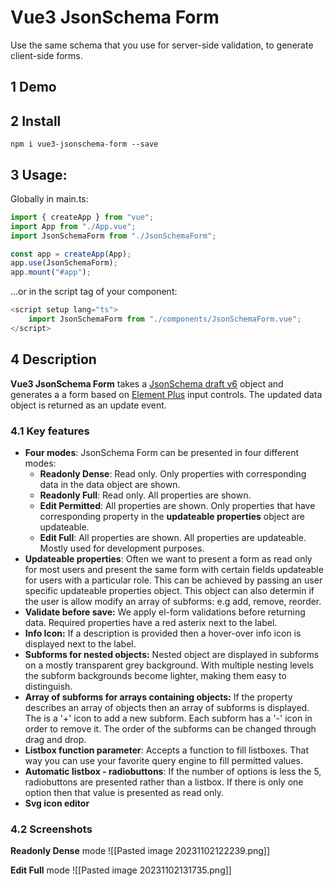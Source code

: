 # Vue3 JsonSchema Form
Use the same schema that you use for server-side validation, to generate client-side forms.
## 1 Demo

## 2 Install
```
npm i vue3-jsonschema-form --save
```
## 3 Usage:

Globally in main.ts:
```javascript
import { createApp } from "vue";
import App from "./App.vue";
import JsonSchemaForm from "./JsonSchemaForm";

const app = createApp(App);
app.use(JsonSchemaForm);
app.mount("#app");
```

...or in the script tag of your component:
```javascript
<script setup lang="ts">
	import JsonSchemaForm from "./components/JsonSchemaForm.vue";
</script>
```

## 4 Description
**Vue3 JsonSchema Form** takes a [JsonSchema draft v6](https://json-schema.org/) object and generates a a  form based on [Element Plus](https://element-plus.org/en-US/) input controls. The updated data object is returned as an update event.

### 4.1 Key features
- **Four modes**: JsonSchema Form can be presented in four different modes:
	- **Readonly Dense**: Read only. Only properties with corresponding data in the data object are shown. 
	- **Readonly Full**: Read only. All properties are shown.
	- **Edit Permitted**: All properties are shown. Only properties that have corresponding property in the **updateable properties** object are updateable.
	- **Edit Full**: All properties are shown. All properties are updateable. Mostly used for development purposes.
- **Updateable properties**: Often we want to present a form as read only for most users and present the same form with certain fields updateable for users with a particular role. This can be achieved by passing an user specific updateable properties object. This object can also determin if the user is allow modify an array of subforms: e.g add, remove, reorder.
- **Validate before save:** We apply el-form validations before returning data. Required properties have a red asterix  next to the label.
- **Info Icon:** If a description is provided then a hover-over info icon is displayed next to the label.
- **Subforms for nested objects:** Nested object are displayed in subforms on a mostly transparent grey background. With multiple nesting levels the subform backgrounds become lighter, making them easy to distinguish.
- **Array of subforms for arrays containing objects:** If the property describes an array of objects then an array of subforms is displayed. The is a '+' icon to add a new subform. Each subform has a '-' icon in order to remove it. The order of the subforms can be changed through drag and drop.
- **Listbox function parameter**: Accepts a function to fill listboxes. That way you can use your favorite query engine to fill permitted values.
- **Automatic listbox - radiobuttons**: If the number of options is less the 5,  radiobuttons are presented rather than a listbox. If there is only one option then that value is presented as read only.
- **Svg icon editor**

### 4.2 Screenshots
**Readonly Dense** mode
![[Pasted image 20231102122239.png]]

**Edit Full** mode
![[Pasted image 20231102131735.png]]
